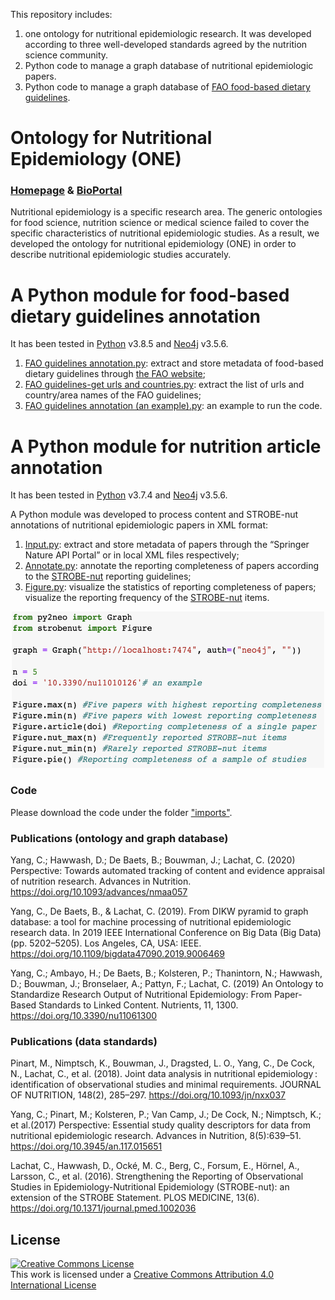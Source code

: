 This repository includes:
1) one ontology for nutritional epidemiologic research. It was developed according to three well-developed standards agreed by the nutrition science community.
2) Python code to manage a graph database of nutritional epidemiologic papers.
3) Python code to manage a graph database of [FAO food-based dietary guidelines](http://www.fao.org/nutrition/education/food-dietary-guidelines/en/).

# Ontology for Nutritional Epidemiology (ONE) 
### [Homepage](http://www.strobe-nut.org/content/strobe-nut-ontology) & [BioPortal](https://bioportal.bioontology.org/ontologies/ONE)

Nutritional epidemiology is a specific research area. The generic ontologies for food science, nutrition science or medical science failed to cover the specific characteristics of nutritional epidemiologic studies. As a result, we developed the ontology for nutritional epidemiology (ONE) in order to describe nutritional epidemiologic studies accurately.

# A Python module for food-based dietary guidelines annotation
It has been tested in [Python](https://www.python.org/) v3.8.5 and [Neo4j](https://neo4j.com/) v3.5.6.

1) [FAO guidelines annotation.py](https://github.com/cyang0128/Nutritional-epidemiologic-ontologies/blob/master/imports/dietary%20guidelines%20annotation%20(python)/FAO%20guidelines%20annotation.py): extract and store metadata of food-based dietary guidelines through [the FAO website](http://www.fao.org/nutrition/education/food-dietary-guidelines/en/); 
2) [FAO guidelines-get urls and countries.py](https://github.com/cyang0128/Nutritional-epidemiologic-ontologies/blob/master/imports/dietary%20guidelines%20annotation%20(python)/FAO%20guidelines-get%20urls%20and%20countries.py): extract the list of urls and country/area names of the FAO guidelines;
3) [FAO guidelines annotation (an example).py](https://github.com/cyang0128/Nutritional-epidemiologic-ontologies/blob/master/imports/dietary%20guidelines%20annotation%20(python)/FAO%20guidelines%20annotation%20(an%20example).py): an example to run the code.

# A Python module for nutrition article annotation
It has been tested in [Python](https://www.python.org/) v3.7.4 and [Neo4j](https://neo4j.com/) v3.5.6.

A Python module was developed to process content and STROBE-nut annotations of nutritional epidemiologic papers in XML format:
1) [Input.py](https://github.com/cyang0128/Nutritional-epidemiologic-ontologies/blob/master/imports/paper%20annotation%20(python)/Input.py): extract and store metadata of papers through the “Springer Nature API Portal” or in local XML files respectively; 
2) [Annotate.py](https://github.com/cyang0128/Nutritional-epidemiologic-ontologies/blob/master/imports/paper%20annotation%20(python)/Annotate.py): annotate the reporting completeness of papers according to the [STROBE-nut](https://www.strobe-nut.org/) reporting guidelines;
3) [Figure.py](https://github.com/cyang0128/Nutritional-epidemiologic-ontologies/blob/master/imports/paper%20annotation%20(python)/Figure.py): visualize the statistics of reporting completeness of papers; visualize the reporting frequency of the [STROBE-nut](https://www.strobe-nut.org/) items.

<div align=center><img width="500" height="250" src="imports/images/codeExample.png"/></div>

### Code
Please download the code under the folder ["imports"](https://github.com/cyang0128/Nutritional-epidemiologic-ontologies/blob/master/imports).

### Publications (ontology and graph database)
Yang, C.; Hawwash, D.; De Baets, B.; Bouwman, J.; Lachat, C. (2020) Perspective: Towards automated tracking of content and evidence appraisal of nutrition research. Advances in Nutrition. https://doi.org/10.1093/advances/nmaa057

Yang, C., De Baets, B., & Lachat, C. (2019). From DIKW pyramid to graph database: a tool for machine processing of nutritional epidemiologic research data. In 2019 IEEE International Conference on Big Data (Big Data) (pp. 5202–5205). Los Angeles, CA, USA: IEEE. https://doi.org/10.1109/bigdata47090.2019.9006469

Yang, C.; Ambayo, H.; De Baets, B.; Kolsteren, P.; Thanintorn, N.; Hawwash, D.; Bouwman, J.; Bronselaer, A.; Pattyn, F.; Lachat, C. (2019) An Ontology to Standardize Research Output of Nutritional Epidemiology: From Paper-Based Standards to Linked Content. Nutrients, 11, 1300. https://doi.org/10.3390/nu11061300

### Publications (data standards)
Pinart, M., Nimptsch, K., Bouwman, J., Dragsted, L. O., Yang, C., De Cock, N., Lachat, C., et al. (2018). Joint data analysis in nutritional epidemiology : identification of observational studies and minimal requirements. JOURNAL OF NUTRITION, 148(2), 285–297. https://doi.org/10.1093/jn/nxx037

Yang, C.; Pinart, M.; Kolsteren, P.; Van Camp, J.; De Cock, N.; Nimptsch, K.; et al.(2017) Perspective: Essential study quality descriptors for data from nutritional epidemiologic research. Advances in Nutrition, 8(5):639–51. https://doi.org/10.3945/an.117.015651

Lachat, C., Hawwash, D., Ocké, M. C., Berg, C., Forsum, E., Hörnel, A., Larsson, C., et al. (2016). Strengthening the Reporting of Observational Studies in Epidemiology-Nutritional Epidemiology (STROBE-nut): an extension of the STROBE Statement. PLOS MEDICINE, 13(6). https://doi.org/10.1371/journal.pmed.1002036

## License
<a rel="license" href="http://creativecommons.org/licenses/by/4.0/"><img alt="Creative Commons License" style="border-width:0" src="https://i.creativecommons.org/l/by/4.0/88x31.png" /></a><br />This work is licensed under a <a rel="license" href="http://creativecommons.org/licenses/by/4.0/">Creative Commons Attribution 4.0 International License</a>
